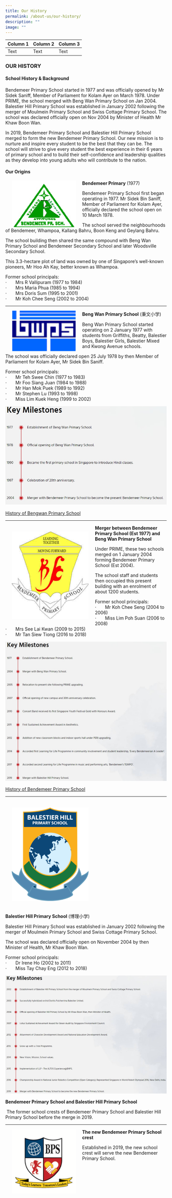 ```yaml
---
title: Our History
permalink: /about-us/our-history/
description: ""
image: ""
---
```

| Column 1 | Column 2 | Column 3 |
| -------- | -------- | -------- |
| Text     | Text     | Text     |

### OUR HISTORY

#### School History &amp; Background


Bendemeer Primary School started in 1977 and was officially opened by Mr Sidek Saniff, Member of Parliament for Kolam Ayer on March 1978. Under PRIME, the school merged with Beng Wan Primary School on Jan 2004. Balestier Hill Primary School was established in January 2002 following the merger of Moulmein Primary School and Swiss Cottage Primary School. The school was declared officially open on Nov 2004 by Minister of Health Mr Khaw Boon Wan.&nbsp;

  

In 2019, Bendemeer Primary School and Balestier Hill Primary School merged to form the new Bendemeer Primary School. Our new mission is to nurture and inspire every student to be the best that they can be. The school will strive to give every student the best experience in their 6 years of primary school and to build their self-confidence and leadership qualities as they develop into young adults who will contribute to the nation.  

  

#### Our Origins


<img src="/images/Bendemeer%20Logos/bendemeer-pri-1.png" align="left" style="width:200px; margin:0px 20px"> 
		 
**Bendemeer Primary** (1977)<br>

Bendemeer Primary School first began operating in 1977. Mr Sidek Bin Saniff, Member of Parliament for Kolam Ayer, officially declared the school open on 10 March 1978.

The school served the neighbourhoods of Bendemeer, Whampoa, Kallang Bahru, Boon Keng and Geylang Bahru.

The school building then shared the same compound with Beng Wan Primary School and Bendemeer Secondary School and later Woodsville Secondary School.

This 3.3-hectare plot of land was owned by one of Singapore’s well-known pioneers, Mr Hoo Ah Kay, better known as Whampoa.

Former school principals:<br>
·&nbsp;&nbsp;&nbsp;&nbsp;&nbsp;&nbsp; Mrs R Vallipuram (1977 to 1984)<br>
·&nbsp;&nbsp;&nbsp;&nbsp;&nbsp;&nbsp; Mrs Maria Phua (1985 to 1994)<br>
·&nbsp;&nbsp;&nbsp;&nbsp;&nbsp;&nbsp; Mrs Doris Sum (1995 to 2001)<br>
·&nbsp;&nbsp;&nbsp;&nbsp;&nbsp;&nbsp; Mr Koh Chee Seng (2002 to 2004)<br>


***

<img src="/images/Bendemeer%20Logos/Beng-Wan-Primary-2.png" align="left" style="width:200px; margin:0px 20px">
		 
**Beng Wan Primary School** (秉文小学)  
  
Beng Wan Primary School started operating on 2 January 1977 with students from Griffiths, Beatty, Balestier Boys, Balestier Girls, Balestier Mixed and Kwong Avenue schools.

The school was officially declared open 25 July 1978 by then Member of Parliament for Kolam Ayer, Mr&nbsp;Sidek Bin Saniff.

Former school principals:<br>
·&nbsp;&nbsp;&nbsp;&nbsp;&nbsp;&nbsp; Mr Teh Swee Chin (1977 to 1983)<br>
·&nbsp;&nbsp;&nbsp;&nbsp;&nbsp;&nbsp; Mr Foo Siang Juan (1984 to 1988)<br>
·&nbsp;&nbsp;&nbsp;&nbsp;&nbsp;&nbsp; Mr Han Mok Puek (1989 to 1992)<br>
·&nbsp;&nbsp;&nbsp;&nbsp;&nbsp;&nbsp; Mr Stephen Lu (1993 to 1998)<br>
·&nbsp;&nbsp;&nbsp;&nbsp;&nbsp;&nbsp; Miss Lim Kuek Heng (1999 to 2002)

![](/images/key%20milestones.jpg)

[History of Bengwan Primary School](https://academyofsingaporeteachers.moe.edu.sg/moehc/school-histories/school/beng-wan-primary-school)
* * *

<img src="/images/Bendemeer%20Logos/Bendemeer-Primary-3.png" style="width:240px; padding:20px; float:left;">

**Merger between Bendemeer Primary&nbsp;School (Est 1977) and Beng Wan Primary School**

Under PRIME, these two schools merged on 1 January 2004 forming Bendemeer Primary School (Est 2004).

The school staff and students then occupied this present building with an enrolment of about 1200 students.

Former school principals:<br>
·&nbsp;&nbsp;&nbsp;&nbsp;&nbsp;&nbsp; Mr Koh Chee Seng (2004 to 2006)<br>
·&nbsp;&nbsp;&nbsp;&nbsp;&nbsp;&nbsp; Miss Lim Poh Suan (2006 to 2008)<br>
·&nbsp;&nbsp;&nbsp;&nbsp;&nbsp;&nbsp; Mrs See Lai Kwan (2009 to 2015)<br>
·&nbsp;&nbsp;&nbsp;&nbsp;&nbsp;&nbsp; Mr Tan Siew Tiong (2016 to 2018)<br>

![](/images/key%20milestones2.jpg)

[History of Bendemeer Primary School](https://academyofsingaporeteachers.moe.edu.sg/moehc/school-histories/school/bendemeer-primary-school)

* * *

<img src="/images/Bendemeer%20Logos/Balestier-Hill-Primary-3.png" style="width:240px; padding: 20px">
		 
 **Balestier Hill Primary School**
(博理小学)

Balestier Hill Primary School was established in January 2002 following the merger of Moulmein Primary School and Swiss Cottage Primary School.

The school was declared officially open on November 2004 by then Minister of Health, Mr Khaw Boon Wan.

Former school principals:<br>
·&nbsp;&nbsp;&nbsp;&nbsp;&nbsp;&nbsp; Dr Irene Ho (2002 to 2011)<br>
·&nbsp;&nbsp;&nbsp;&nbsp;&nbsp;&nbsp; Miss Tay Chay Eng (2012 to 2018)<br>

![](/images/key%20milestones3.jpg)

		 
**Bendemeer Primary School and Balestier Hill Primary School**

&nbsp;The former school crests of Bendemeer Primary School and Balestier Hill Primary School before the merge in 2019.
 
 * * *

<img src="/images/Bendemeer%20Logos/Bendemeer-Primary-Final.png" align="left" style="width:200px; margin:0px 20px">
  
**The new Bendemeer Primary School crest**

Established in 2019, the new school crest will serve the new Bendemeer Primary School.